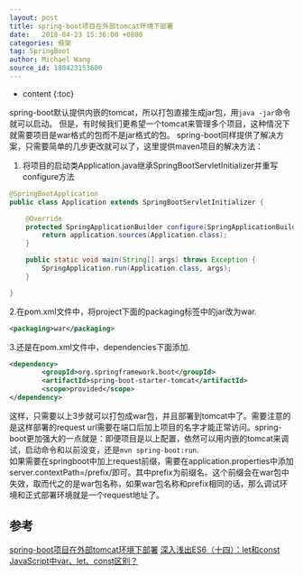 ```yaml
---
layout: post
title: spring-boot项目在外部tomcat环境下部署
date:   2018-04-23 15:36:00 +0800
categories: 框架
tag: SpringBoot
author: Michael Wang
source_id: 180423153600
---
```


* content
{:toc}

spring-boot默认提供内嵌的tomcat，所以打包直接生成jar包，用`java -jar`命令就可以启动。
但是，有时候我们更希望一个tomcat来管理多个项目，这种情况下就需要项目是war格式的包而不是jar格式的包。
spring-boot同样提供了解决方案，只需要简单的几步更改就可以了，这里提供maven项目的解决方法：<br/>

1. 将项目的启动类Application.java继承SpringBootServletInitializer并重写configure方法

```java
@SpringBootApplication
public class Application extends SpringBootServletInitializer {

    @Override
    protected SpringApplicationBuilder configure(SpringApplicationBuilder application) {
        return application.sources(Application.class);
    }

    public static void main(String[] args) throws Exception {
        SpringApplication.run(Application.class, args);
    }

}
```

2.在pom.xml文件中，将project下面的packaging标签中的jar改为war.

```xml
<packaging>war</packaging>
```

3.还是在pom.xml文件中，dependencies下面添加.
```xml
<dependency>
        <groupId>org.springframework.boot</groupId>
        <artifactId>spring-boot-starter-tomcat</artifactId>
        <scope>provided</scope>
</dependency>
```
这样，只需要以上3步就可以打包成war包，并且部署到tomcat中了。需要注意的是这样部署的request url需要在端口后加上项目的名字才能正常访问。spring-boot更加强大的一点就是：即便项目是以上配置，依然可以用内嵌的tomcat来调试，启动命令和以前没变，还是`mvn spring-boot:run`.
<br/>
如果需要在springboot中加上request前缀，需要在application.properties中添加server.contextPath=/prefix/即可。其中prefix为前缀名。这个前缀会在war包中失效，取而代之的是war包名称，如果war包名称和prefix相同的话，那么调试环境和正式部署环境就是一个request地址了。

## 参考
[spring-boot项目在外部tomcat环境下部署](https://blog.csdn.net/james_wade63/article/details/51009423)
[深入浅出ES6（十四）：let和const](http://www.infoq.com/cn/articles/es6-in-depth-let-and-const)<br/>
[JavaScript中var、let、const区别？](https://www.zhihu.com/question/52662013)<br/>